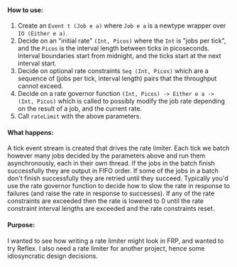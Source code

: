 #### How to use:
1. Create an `Event t (Job e a)` where `Job e a` is a newtype wrapper over `IO (Either e a)`.
2. Decide on an "initial rate" `(Int, Picos)` where the `Int` is "jobs per tick", and the `Picos` is the interval length between ticks in picoseconds. Interval boundaries start from midnight, and the ticks start at the next interval start.
3. Decide on optional rate constraints `Seq (Int, Picos)` which are a sequence of (jobs per tick, interval length) pairs that the throughput cannot exceed.
4. Decide on a rate governor function `(Int, Picos) -> Either e a -> (Int, Picos)` which is called to possibly modify the job rate depending on the result of a job, and the current rate.
5. Call `rateLimit` with the above parameters.

#### What happens:
A tick event stream is created that drives the rate limiter. Each tick we batch however many jobs decided by the parameters above and run them asynchronously, each in their own thread. If the jobs in the batch finish successfully they are output in FIFO order. If some of the jobs in a batch don't finish successfully they are retried until they succeed. Typically you'd use the rate governor function to decide how to slow the rate in response to failures (and raise the rate in response to successes). If any of the rate constraints are exceeded then the rate is lowered to 0 until the rate constraint interval lengths are exceeded and the rate constraints reset.

#### Purpose:
I wanted to see how writing a rate limiter might look in FRP, and wanted to try Reflex. I also need a rate limiter for another project, hence some idiosyncratic design decisions.
